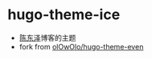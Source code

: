 # hugo-theme-ice

* [陈东泽](https://eurychen.me)博客的主题
* fork from [olOwOlo/hugo-theme-even](https://github.com/olOwOlo/hugo-theme-even)
